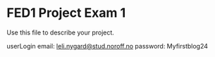 # FED1 Project Exam 1

Use this file to describe your project.



userLogin
email: leli.nygard@stud.noroff.no
password: Myfirstblog24
